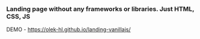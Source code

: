 ### Landing page without any frameworks or libraries. Just HTML, CSS, JS

DEMO - https://olek-hl.github.io/landing-vanillajs/

